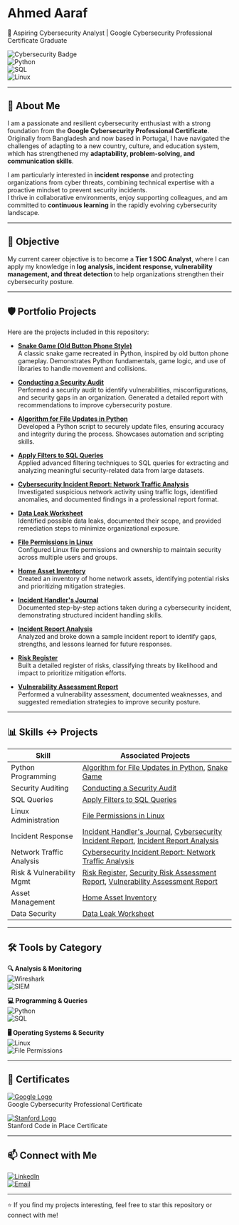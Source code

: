 # Ahmed Aaraf  
🚀 Aspiring Cybersecurity Analyst | Google Cybersecurity Professional Certificate Graduate  

![Cybersecurity Badge](https://img.shields.io/badge/Cybersecurity-Security%20Analyst-blue?style=for-the-badge&logo=linux)  
![Python](https://img.shields.io/badge/Python-3776AB?style=for-the-badge&logo=python&logoColor=white)  
![SQL](https://img.shields.io/badge/SQL-005C84?style=for-the-badge&logo=postgresql&logoColor=white)  
![Linux](https://img.shields.io/badge/Linux-FCC624?style=for-the-badge&logo=linux&logoColor=black)  

---

## 📌 About Me  

I am a passionate and resilient cybersecurity enthusiast with a strong foundation from the **Google Cybersecurity Professional Certificate**.  
Originally from Bangladesh and now based in Portugal, I have navigated the challenges of adapting to a new country, culture, and education system, which has strengthened my **adaptability, problem-solving, and communication skills**.  

I am particularly interested in **incident response** and protecting organizations from cyber threats, combining technical expertise with a proactive mindset to prevent security incidents.  
I thrive in collaborative environments, enjoy supporting colleagues, and am committed to **continuous learning** in the rapidly evolving cybersecurity landscape.  

---

## 🎯 Objective  

My current career objective is to become a **Tier 1 SOC Analyst**, where I can apply my knowledge in **log analysis, incident response, vulnerability management, and threat detection** to help organizations strengthen their cybersecurity posture.  

---

## 🛡️ Portfolio Projects  

Here are the projects included in this repository:  

- [**Snake Game (Old Button Phone Style)**](https://github.com/aaraf18/Snake-Game)  
  A classic snake game recreated in Python, inspired by old button phone gameplay. Demonstrates Python fundamentals, game logic, and use of libraries to handle movement and collisions.

- [**Conducting a Security Audit**](https://github.com/aaraf18/Conducting-a-security-audit)  
  Performed a security audit to identify vulnerabilities, misconfigurations, and security gaps in an organization. Generated a detailed report with recommendations to improve cybersecurity posture.
  
- [**Algorithm for File Updates in Python**](https://github.com/aaraf18/Algorithm-for-file-updates-in-Python)  
  Developed a Python script to securely update files, ensuring accuracy and integrity during the process. Showcases automation and scripting skills.  

- [**Apply Filters to SQL Queries**](./projects/sql-query-filters)  
  Applied advanced filtering techniques to SQL queries for extracting and analyzing meaningful security-related data from large datasets.  

- [**Cybersecurity Incident Report: Network Traffic Analysis**]([./projects/network-traffic-analysis](https://github.com/aaraf18/Cybersecurity-Incident-Report-Network-Traffic-Analysis))  
  Investigated suspicious network activity using traffic logs, identified anomalies, and documented findings in a professional report format.  

- [**Data Leak Worksheet**](./projects/data-leak-worksheet)  
  Identified possible data leaks, documented their scope, and provided remediation steps to minimize organizational exposure.  

- [**File Permissions in Linux**](./projects/file-permissions-linux)  
  Configured Linux file permissions and ownership to maintain security across multiple users and groups.  

- [**Home Asset Inventory**](./projects/home-asset-inventory)  
  Created an inventory of home network assets, identifying potential risks and prioritizing mitigation strategies.  

- [**Incident Handler's Journal**](./projects/incident-handlers-journal)  
  Documented step-by-step actions taken during a cybersecurity incident, demonstrating structured incident handling skills.  

- [**Incident Report Analysis**](./projects/incident-report-analysis)  
  Analyzed and broke down a sample incident report to identify gaps, strengths, and lessons learned for future responses.  

- [**Risk Register**](./projects/risk-register)  
  Built a detailed register of risks, classifying threats by likelihood and impact to prioritize mitigation efforts.  

- [**Vulnerability Assessment Report**](./projects/vulnerability-assessment)  
  Performed a vulnerability assessment, documented weaknesses, and suggested remediation strategies to improve security posture.  

---

## 📊 Skills ↔ Projects  

| **Skill**              | **Associated Projects** |
|-------------------------|--------------------------|
| Python Programming      | [Algorithm for File Updates in Python](https://github.com/aaraf18/Algorithm-for-file-updates-in-Python), [Snake Game](https://github.com/aaraf18/Snake-Game) |
| Security Auditing       | [Conducting a Security Audit](https://github.com/aaraf18/Conducting-a-security-audit) |
| SQL Queries             | [Apply Filters to SQL Queries](./projects/sql-query-filters) |
| Linux Administration    | [File Permissions in Linux](./projects/file-permissions-linux) |
| Incident Response       | [Incident Handler's Journal](./projects/incident-handlers-journal), [Cybersecurity Incident Report](./projects/incident-report), [Incident Report Analysis](./projects/incident-report-analysis) |
| Network Traffic Analysis| [Cybersecurity Incident Report: Network Traffic Analysis](https://github.com/aaraf18/Cybersecurity-Incident-Report-Network-Traffic-Analysis) |
| Risk & Vulnerability Mgmt | [Risk Register](./projects/risk-register), [Security Risk Assessment Report](./projects/security-risk-assessment), [Vulnerability Assessment Report](./projects/vulnerability-assessment) |
| Asset Management        | [Home Asset Inventory](./projects/home-asset-inventory) |
| Data Security           | [Data Leak Worksheet](./projects/data-leak-worksheet) |

---

## 🛠️ Tools by Category  

**🔍 Analysis & Monitoring**  
![Wireshark](https://img.shields.io/badge/Wireshark-1679A7?style=for-the-badge&logo=wireshark&logoColor=white)  
![SIEM](https://img.shields.io/badge/SIEM-Log%20Analysis-orange?style=for-the-badge)  

**💻 Programming & Queries**  
![Python](https://img.shields.io/badge/Python-3776AB?style=for-the-badge&logo=python&logoColor=white)  
![SQL](https://img.shields.io/badge/SQL-005C84?style=for-the-badge&logo=postgresql&logoColor=white)  

**🖥️ Operating Systems & Security**  
![Linux](https://img.shields.io/badge/Linux-FCC624?style=for-the-badge&logo=linux&logoColor=black)  
![File Permissions](https://img.shields.io/badge/File%20Permissions-Security-critical?style=for-the-badge)  

---

## 📜 Certificates  

[![Google Logo](https://upload.wikimedia.org/wikipedia/commons/2/2f/Google_2015_logo.svg)](https://coursera.org/verify/professional-cert/VBJ0URH6SY57)  
Google Cybersecurity Professional Certificate  

[![Stanford Logo](https://upload.wikimedia.org/wikipedia/en/thumb/b/b7/Stanford_University_seal_2003.svg/1200px-Stanford_University_seal_2003.svg.png)](https://codeinplace.stanford.edu/cip4/certificate/klfumz)  
Stanford Code in Place Certificate  

---

## 📫 Connect with Me  

[![LinkedIn](https://img.shields.io/badge/LinkedIn-Connect-blue?style=for-the-badge&logo=linkedin&logoColor=white)](https://www.linkedin.com/in/ahmedaaraf)  
[![Email](https://img.shields.io/badge/Email-Contact-red?style=for-the-badge&logo=gmail&logoColor=white)](mailto:asaaraf1811@gmail.com)      

---

⭐ If you find my projects interesting, feel free to star this repository or connect with me!  
